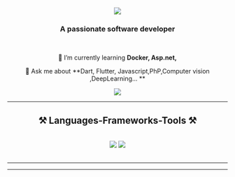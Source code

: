 
<h1 align="center">
    <img src="https://readme-typing-svg.herokuapp.com/?font=Righteous&size=35&center=true&vCenter=true&width=500&height=70&duration=4000&lines=Hi+There!+👋;+I'm+AmirHosein-Izadpanahi!;" />
</h1>

<h3 align="center">A passionate software  developer </h3>

<br/>

<div align="center">
 
 
 🌱 I’m currently learning **Docker, Asp.net,**

💬 Ask me about **Dart, Flutter, Javascript,PhP,Computer vision ,DeepLearning... **


 </div>
 
<div align="center"> 
  <a href="mailto:amirhoseinaidev@gmail.com">
    <img src="https://img.shields.io/badge/Gmail-333333?style=for-the-badge&logo=gmail&logoColor=red" />
  </a>

</div>

 <hr/>
 
<h2 align="center">⚒️ Languages-Frameworks-Tools ⚒️</h2>
<br/>
<div align="center">
    <img src="https://skillicons.dev/icons?i=react,bootstrap,aiscript,anaconda,cs,html,css,vscode,github,git,dart" />
    <img src="https://skillicons.dev/icons?i=nodejs,python,javascript,typescript,express,docker,mongodb,dotnet,java,nestjs,mysql,flutter,php" /><br>
</div>

<br/>
<hr/>

</div>

<hr/>

<br/>
